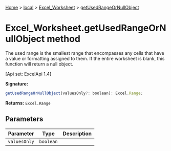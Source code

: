 [Home](./index) &gt; [local](local.md) &gt; [Excel\_Worksheet](local.excel_worksheet.md) &gt; [getUsedRangeOrNullObject](local.excel_worksheet.getusedrangeornullobject.md)

# Excel\_Worksheet.getUsedRangeOrNullObject method

The used range is the smallest range that encompasses any cells that have a value or formatting assigned to them. If the entire worksheet is blank, this function will return a null object. 

 \[Api set: ExcelApi 1.4\]

**Signature:**
```javascript
getUsedRangeOrNullObject(valuesOnly?: boolean): Excel.Range;
```
**Returns:** `Excel.Range`

## Parameters

|  Parameter | Type | Description |
|  --- | --- | --- |
|  `valuesOnly` | `boolean` |  |

